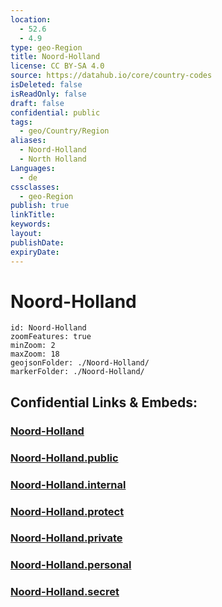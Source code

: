 ```yaml
---
location:
  - 52.6
  - 4.9
type: geo-Region
title: Noord-Holland
license: CC BY-SA 4.0
source: https://datahub.io/core/country-codes
isDeleted: false
isReadOnly: false
draft: false
confidential: public
tags:
  - geo/Country/Region
aliases:
  - Noord-Holland
  - North Holland
Languages:
  - de
cssclasses:
  - geo-Region
publish: true
linkTitle: 
keywords: 
layout: 
publishDate: 
expiryDate:
---
```


# Noord-Holland

```leaflet
id: Noord-Holland
zoomFeatures: true 
minZoom: 2 
maxZoom: 18
geojsonFolder: ./Noord-Holland/
markerFolder: ./Noord-Holland/
```


## Confidential Links & Embeds: 

### [Noord-Holland](/_Standards/Earth/Continent/Europe/Europe~West/Netherlands/Provinces~Netherlands/Noord-Holland.md) 

### [Noord-Holland.public](/_public/Earth/Continent/Europe/Europe~West/Netherlands/Provinces~Netherlands/Noord-Holland.public.md) 

### [Noord-Holland.internal](/_internal/Earth/Continent/Europe/Europe~West/Netherlands/Provinces~Netherlands/Noord-Holland.internal.md) 

### [Noord-Holland.protect](/_protect/Earth/Continent/Europe/Europe~West/Netherlands/Provinces~Netherlands/Noord-Holland.protect.md) 

### [Noord-Holland.private](/_private/Earth/Continent/Europe/Europe~West/Netherlands/Provinces~Netherlands/Noord-Holland.private.md) 

### [Noord-Holland.personal](/_personal/Earth/Continent/Europe/Europe~West/Netherlands/Provinces~Netherlands/Noord-Holland.personal.md) 

### [Noord-Holland.secret](/_secret/Earth/Continent/Europe/Europe~West/Netherlands/Provinces~Netherlands/Noord-Holland.secret.md)

